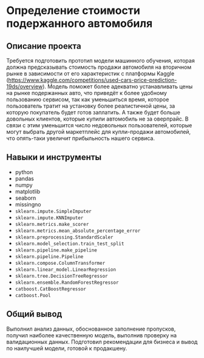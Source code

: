 # Определение стоимости подержанного автомобиля

## Описание проекта

Требуется подготовить прототип модели машинного обучения, которая должна предсказывать стоимость продажи автомобиля на вторичном рынке в зависимости от его характеристик c платформы Kaggle (https://www.kaggle.com/competitions/used-cars-price-prediction-19ds/overview). Модель поможет более адекватно устанавливать цены на рынке подержанных авто, что приведёт к более удобному пользованию сервисом, так как уменьшиться время, которое пользователь тратит на установку более реалистичной цены, за которую покупатель будет готов заплатить. А также будет больше довольных клиентов, которые купили автомобиль не за оверпрайс. В связи с этим уменьшится число недовольных пользователей, которые могут выбрать другой маркетплейс для купли-продажи автомобилей, что опять-таки увеличит прибыльность нашего сервиса.

## Навыки и инструменты

- python
- pandas
- numpy
- matplotlib
- seaborn
- missingno
- `sklearn.impute.SimpleImputer`
- `sklearn.impute.KNNImputer`
- `sklearn.metrics.make_scorer`
- `sklearn.metrics.mean_absolute_percentage_error`
- `sklearn.preprocessing.StandardScaler`
- `sklearn.model_selection.train_test_split`
- `sklearn.pipeline.make_pipeline`
- `sklearn.pipeline.Pipeline`
- `sklearn.compose.ColumnTransformer`
- `sklearn.linear_model.LinearRegression`
- `sklearn.tree.DecisionTreeRegressor`
- `sklearn.ensemble.RandomForestRegressor`
- `catboost.CatBoostRegressor`
- `catboost.Pool`

## Общий вывод
Выполнил анализ данных, обоснованное заполнение пропусков, получил наиболее качественную модель, выполнив проверку на валидационных данных.
Подготовил рекомендации для бизнеса и вывод по наилучшей модели, готовой к продакшену.


